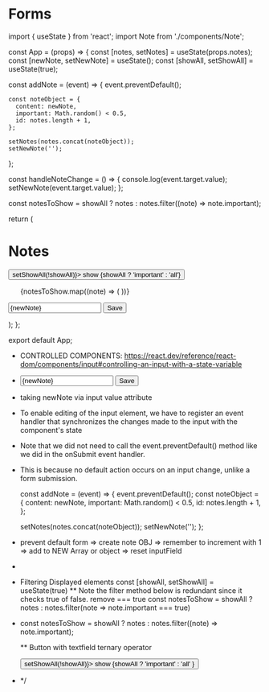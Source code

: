 # Forms

import { useState } from 'react';
import Note from './components/Note';

const App = (props) => {
const [notes, setNotes] = useState(props.notes);
const [newNote, setNewNote] = useState();
const [showAll, setShowAll] = useState(true);

const addNote = (event) => {
event.preventDefault();

    const noteObject = {
      content: newNote,
      important: Math.random() < 0.5,
      id: notes.length + 1,
    };

    setNotes(notes.concat(noteObject));
    setNewNote('');

};

const handleNoteChange = () => {
console.log(event.target.value);
setNewNote(event.target.value);
};

const notesToShow = showAll ? notes : notes.filter((note) => note.important);

return (

<div>
<h1>Notes</h1>
<div>
<button onClick={() => setShowAll(!showAll)}>
show {showAll ? 'important' : 'all'}
</button>
</div>
<ul>
{notesToShow.map((note) => (
<Note key={note.id} note={note} />
))}
</ul>
<form onSubmit={addNote}>
<input value={newNote} onChange={handleNoteChange} />
<button type="submit">Save</button>
</form>
</div>
);
};

export default App;

- CONTROLLED COMPONENTS: https://react.dev/reference/react-dom/components/input#controlling-an-input-with-a-state-variable
- <form onSubmit={addNote}>
    <input value={newNote} />
    <button type="submit">Save</button>
  </form>

- taking newNote via input value attribute
- To enable editing of the input element, we have to register an event handler that synchronizes the changes made to the input with the component's state
- Note that we did not need to call the event.preventDefault() method like we did in the onSubmit event handler.
- This is because no default action occurs on an input change, unlike a form submission.

  const addNote = (event) => {
  event.preventDefault();
  const noteObject = {
  content: newNote,
  important: Math.random() < 0.5,
  id: notes.length + 1,
  };

  setNotes(notes.concat(noteObject));
  setNewNote('');
  };

- prevent default form => create note OBJ => remember to increment with 1 => add to NEW Array or object => reset inputField
-
- Filtering Displayed elements
  const [showAll, setShowAll] = useState(true)
  \*\* Note the filter method below is redundant since it checks true of false. remove === true
  const notesToShow = showAll
  ? notes
  : notes.filter(note => note.important === true)
- const notesToShow = showAll ? notes : notes.filter((note) => note.important);

  \*\* Button with textfield ternary operator
  <div>
    <button onClick={() => setShowAll(!showAll)}>
      show {showAll ? 'important' : 'all' }
    </button>
  </div>

- \*/
